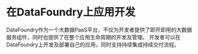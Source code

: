 # 在DataFoundry上应用开发

DataFoundry作为一个大数据PaaS平台，不仅为开发者提供了即开即用的大数据服务组件，同时也提供了在整个应用生命周期的开发及管理。
开发者可以在DataFoundry上开发及部署自己的应用，同时支持持续集成持续交付流程。


